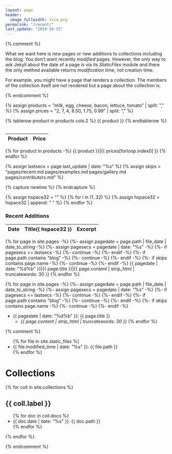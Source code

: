```yaml
---
layout: page
header:
  image_fullwidth: 1tza.png
permalink: "/recent/"
last_update: "2019-10-15"
---
```

{% comment %}

What we want here is *new* pages or new additions to collections including
the blog. You don't want recently *modified* pages. However, the only way
to ask Jekyll about the date of a page is via its *StaticFiles* module and
there the only method available returns *modification* time, not creation
time.

For example, you might have a page that renders a collection. The members
of the collection itself are not rendered but a page about the collection is.


{% endcomment %}

{% assign products = "milk, egg, cheese, bacon, lettuce, tomato" | split: "," %}
{% assign prices = "2, 7, 4, 8.50, 1.75, 0.99" | split: "," %}

<table>
{% tablerow product in products cols:2 %}
{{ product }}
{% endtablerow %}
</table>

**Product**|**Price**
:---|---:
{% for product in products -%}
{{ product }}|{{ prices[forloop.index0] }}
{% endfor %}


{% assign lastsecs = page.last_update | date: "%s" %}
{% assign skips = "pages/recent.md pages/examples.md pages/gallery.md pages/contributors.md" %}

{% capture newline %}
{% endcapture %}

{% assign hspace32 = "" %}
{% for i in (1..32) %}
  {% assign hspace32 = hspace32 | append: "&nbsp;" %}
{% endfor %}

<h3>Recent Additions</h3>

**Date**|**Title**{{ hspace32 }}|**Excerpt**
:---|---|---
{% for page in site.pages -%}
  {%- assign pagedate = page.path | file_date | date_to_string -%}
  {%- assign pagesecs = pagedate | date: "%s" -%}
  {%- if pagesecs <= lastsecs -%}
    {%- continue -%}
  {%- endif -%}
  {%- if page.path contains "blog" -%}
    {%- continue -%}
  {%- endif -%}
  {%- if skips contains page.name -%}
    {%- continue -%}
  {%- endif -%}
{{ pagedate | date: "%d%b" }}|{{ page.title }}|{{ page.content | strip_html | truncatewords: 30 }}
{% endfor %}

{% for page in site.pages -%}
  {%- assign pagedate = page.path | file_date | date_to_string -%}
  {%- assign pagesecs = pagedate | date: "%s" -%}
  {%- if pagesecs <= lastsecs -%}
    {%- continue -%}
  {%- endif -%}
  {%- if page.path contains "blog" -%}
    {%- continue -%}
  {%- endif -%}
  {%- if skips contains page.name -%}
    {%- continue -%}
  {%- endif -%}
* {{ pagedate | date: "%d%b" }}: {{ page.title }}
  * *{{ page.content | strip_html | truncatewords: 30 }}*
{% endfor %}





{% comment %}

<ul>
{% for file in site.static_files %}
<li>{{ file.modified_time | date: "%s" }}: {{ file.path }}</li>
{% endfor %}
</ul>

<h1>Collections</h1>

{% for coll in site.collections %}
<h2>{{ coll.label }}</h2>
<ul>
  {% for doc in coll.docs %}
  <li>{{ doc.date | date: "%s" }}: {{ doc.path }}</li>
  {% endfor %}
</ul>
{% endfor %}

{% endcomment %}

